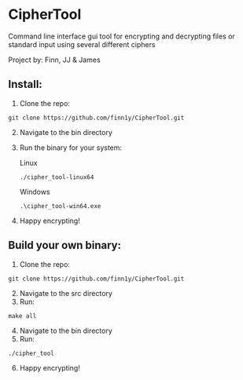 # CipherTool

Command line interface gui tool for encrypting and decrypting files or standard input using several different ciphers

Project by: Finn, JJ & James

## Install:
  1. Clone the repo:

  ```
  git clone https://github.com/finn1y/CipherTool.git
  ```
  2. Navigate to the bin directory
  3. Run the binary for your system:
      
        Linux
        ```
        ./cipher_tool-linux64
        ```
        Windows
        ```
        .\cipher_tool-win64.exe
        ```
  4. Happy encrypting!

## Build your own binary:
  1. Clone the repo:

  ```
  git clone https://github.com/finn1y/CipherTool.git
  ```
  2. Navigate to the src directory
  3. Run: 
    
  ```
  make all
  ```
  4. Navigate to the bin directory
  5. Run: 

  ```
  ./cipher_tool
  ```
  6. Happy encrypting!
